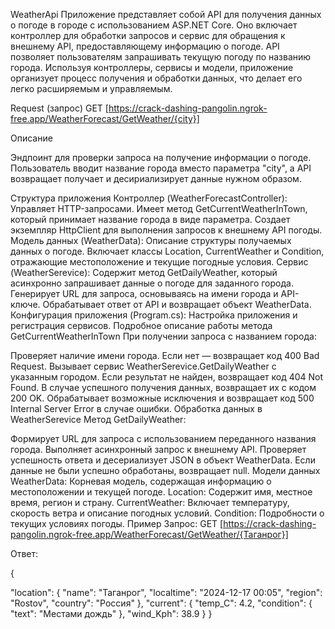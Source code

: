 WeatherApi
Приложение представляет собой API для получения данных о погоде в городе с использованием ASP.NET Core. Оно включает контроллер для обработки запросов и сервис для обращения к внешнему API, предоставляющему информацию о погоде. API позволяет пользователям запрашивать текущую погоду по названию города. Используя контроллеры, сервисы и модели, приложение организует процесс получения и обработки данных, что делает его легко расширяемым и управляемым.

Request (запрос)
GET [https://crack-dashing-pangolin.ngrok-free.app/WeatherForecast/GetWeather/{city}]

Описание

Эндпоинт для проверки запроса на получение информации о погоде. Пользователь вводит название города вместо параметра "city", а API возвращает получает и десириализирует данные нужном образом.

Структура приложения
Контроллер (WeatherForecastController):
Управляет HTTP-запросами.
Имеет метод GetCurrentWeatherInTown, который принимает название города в виде параметра.
Создает экземпляр HttpClient для выполнения запросов к внешнему API погоды.
Модель данных (WeatherData):
Описание структуры получаемых данных о погоде.
Включает классы Location, CurrentWeather и Condition, отражающие местоположение и текущие погодные условия.
Сервис (WeatherSerevice):
Содержит метод GetDailyWeather, который асинхронно запрашивает данные о погоде для заданного города.
Генерирует URL для запроса, основываясь на имени города и API-ключе.
Обрабатывает ответ от API и возвращает объект WeatherData.
Конфигурация приложения (Program.cs):
Настройка приложения и регистрация сервисов.
Подробное описание работы метода GetCurrentWeatherInTown
При получении запроса с названием города:

Проверяет наличие имени города. Если нет — возвращает код 400 Bad Request.
Вызывает сервис WeatherSerevice.GetDailyWeather с указанным городом.
Если результат не найден, возвращает код 404 Not Found.
В случае успешного получения данных, возвращает их с кодом 200 OK.
Обрабатывает возможные исключения и возвращает код 500 Internal Server Error в случае ошибки.
Обработка данных в WeatherSerevice
Метод GetDailyWeather:

Формирует URL для запроса с использованием переданного названия города.
Выполняет асинхронный запрос к внешнему API.
Проверяет успешность ответа и десериализует JSON в объект WeatherData.
Если данные не были успешно обработаны, возвращает null.
Модели данных
WeatherData: Корневая модель, содержащая информацию о местоположении и текущей погоде.
Location: Содержит имя, местное время, регион и страну.
CurrentWeather: Включает температуру, скорость ветра и описание погодных условий.
Condition: Подробности о текущих условиях погоды.
Пример
Запрос: GET [https://crack-dashing-pangolin.ngrok-free.app/WeatherForecast/GetWeather/{Таганрог}]

Ответ:

{

"location": {
    "name": "Таганрог",
    "localtime": "2024-12-17 00:05",
    "region": "Rostov",
    "country": "Россия"
},
"current": {
    "temp_C": 4.2,
    "condition": {
        "text": "Местами дождь"
    },
    "wind_Kph": 38.9
}
}
